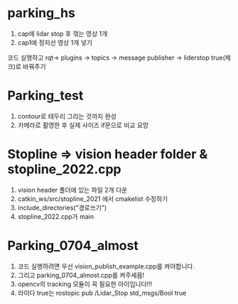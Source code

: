 # parking_hs


1. cap에 lidar stop 후 꺾는 영상 1개
2. cap1에 정지선 영상 1개 넣기

코드 실행하고 
rqt->  plugins → topics → message publisher → liderstop true(체크)로 바꿔주기

# Parking_test
1. contour로 테두리 그리는 것까지 완성
2. 카메라로 촬영한 후 실제 사이즈 if문으로 비교 요망


# Stopline => vision header folder & stopline_2022.cpp
1. vision header 폴더에 있는 파일 2개 다운
2. catkin_ws/src/stopline_2021 에서 cmakelist 수정하기
3. include_directories("경로쓰기") 
4. stopline_2022.cpp가 main

# Parking_0704_almost
1. 코드 실행하려면 우선 vision_publish_example.cpp를 켜야합니다.
2. 그리고 parking_0704_almost.cpp를 켜주세욥!
3. opencv의 tracking 모듈이 꼭 필요한 아이입니다!!!
4. 라이다 true는 rostopic pub /Lidar_Stop std_msgs/Bool true 
